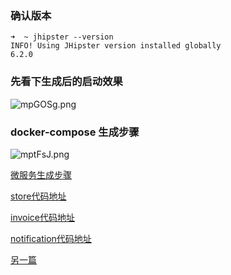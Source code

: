 ### 确认版本

    ➜  ~ jhipster --version
    INFO! Using JHipster version installed globally
    6.2.0

### 先看下生成后的启动效果

![mpGOSg.png](https://s2.ax1x.com/2019/08/12/mpGOSg.png)

### docker-compose 生成步骤

![mptFsJ.png](https://s2.ax1x.com/2019/08/12/mptFsJ.png)

[微服务生成步骤](https://medium.com/jhipster/create-full-microservice-stack-using-jhipster-domain-language-under-30-minutes-ecc6e7fc3f77)

[store代码地址](https://github.com/andrew7baker/store)

[invoice代码地址](https://github.com/andrew7baker/invoice)

[notification代码地址](https://github.com/andrew7baker/notification)

[另一篇](https://blog.avenuecode.com/building-a-microservice-in-20-minutes-with-jhipster)